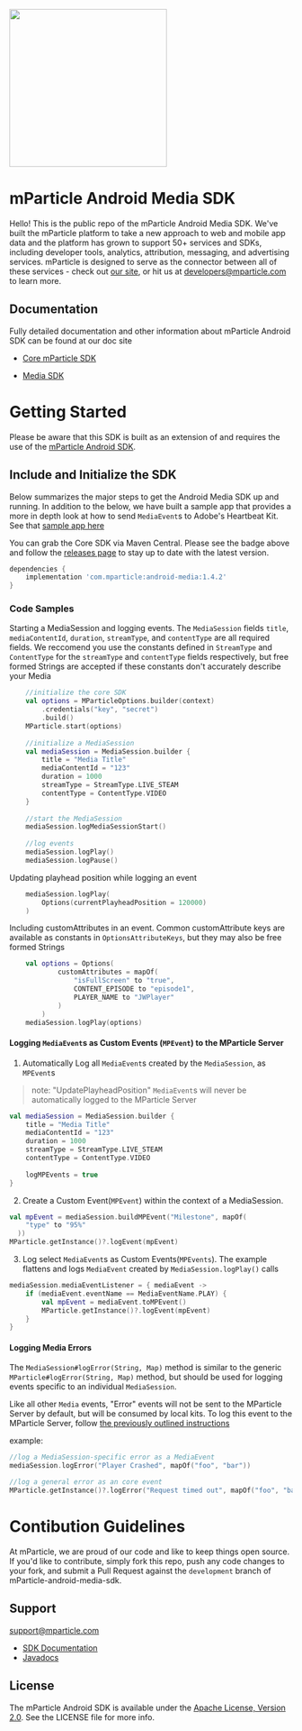 <img src="https://static.mparticle.com/sdk/mp_logo_black.svg" width="280"><br>

# mParticle Android Media SDK

Hello! This is the public repo of the mParticle Android Media SDK. We've built the mParticle platform to take a new approach to web and mobile app data and the platform has grown to support 50+ services and SDKs, including developer tools, analytics, attribution, messaging, and advertising services. mParticle is designed to serve as the connector between all of these services - check out [our site](http://mparticle.com), or hit us at developers@mparticle.com to learn more.

## Documentation

Fully detailed documentation and other information about mParticle Android SDK can be found at our doc site

-   [Core mParticle SDK](https://docs.mparticle.com/developers/sdk/android/getting-started)

-   [Media SDK](https://docs.mparticle.com/developers/sdk/android/media)

# Getting Started

Please be aware that this SDK is built as an extension of and requires the use of the [mParticle Android SDK](https://github.com/mParticle/mparticle-android-sdk/).

## Include and Initialize the SDK

Below summarizes the major steps to get the Android Media SDK up and running. In addition to the below, we have built a sample app that provides a more in depth look at how to send `MediaEvent`s to Adobe's Heartbeat Kit. See that [sample app here](https://github.com/mParticle/mparticle-media-samples)

You can grab the Core SDK via Maven Central. Please see the badge above and follow the [releases page](https://github.com/mParticle/mparticle-android-sdk/releases) to stay up to date with the latest version.

```groovy
dependencies {
    implementation 'com.mparticle:android-media:1.4.2'
}
```




### Code Samples

Starting a MediaSession and logging events. The `MediaSession` fields `title`, `mediaContentId`, `duration`, `streamType`, and `contentType` are all required fields. We reccomend you use the constants defined in `StreamType` and `ContentType` for the `streamType` and `contentType` fields respectively, but free formed Strings are accepted if these constants don't accurately describe your Media

```kotlin
    //initialize the core SDK
    val options = MParticleOptions.builder(context)
        .credentials("key", "secret")
        .build()
    MParticle.start(options)
    
    //initialize a MediaSession
    val mediaSession = MediaSession.builder {
        title = "Media Title"
        mediaContentId = "123"
        duration = 1000
        streamType = StreamType.LIVE_STEAM
        contentType = ContentType.VIDEO
    }
    
    //start the MediaSession
    mediaSession.logMediaSessionStart()
    
    //log events
    mediaSession.logPlay()
    mediaSession.logPause()
```

Updating playhead position while logging an event

```kotlin
    mediaSession.logPlay(
        Options(currentPlayheadPosition = 120000)
    )
```

Including customAttributes in an event. Common customAttribute keys are available as constants in `OptionsAttributeKeys`, but they may also be free formed Strings

```kotlin
    val options = Options(
            customAttributes = mapOf(
                "isFullScreen" to "true",
                CONTENT_EPISODE to "episode1",
                PLAYER_NAME to "JWPlayer"
            )
        )
    mediaSession.logPlay(options)
```

#### Logging `MediaEvent`s as Custom Events (`MPEvent`) to the MParticle Server

1) Automatically Log all `MediaEvent`s created by the `MediaSession`, as `MPEvent`s

> note: "UpdatePlayheadPosition" `MediaEvent`s will never be automatically logged to the MParticle Server

```kotlin
val mediaSession = MediaSession.builder {
    title = "Media Title"
    mediaContentId = "123"
    duration = 1000
    streamType = StreamType.LIVE_STEAM
    contentType = ContentType.VIDEO
    
    logMPEvents = true
}
```

2) Create a Custom Event(`MPEvent`) within the context of a MediaSession.

```kotlin
val mpEvent = mediaSession.buildMPEvent("Milestone", mapOf(
    "type" to "95%"
  ))
MParticle.getInstance()?.logEvent(mpEvent)
```

3) Log select `MediaEvent`s as Custom Events(`MPEvents`). The example flattens and logs `MediaEvent` created by `MediaSession.logPlay()` calls
```kotlin
mediaSession.mediaEventListener = { mediaEvent ->
    if (mediaEvent.eventName == MediaEventName.PLAY) {
        val mpEvent = mediaEvent.toMPEvent()
        MParticle.getInstance()?.logEvent(mpEvent)
    }
}
```

#### Logging Media Errors

The `MediaSession#logError(String, Map)` method is similar to the generic `MParticle#logError(String, Map)` method, but should be used for logging events specific to an individual `MediaSession`.

Like all other `Media` events, "Error" events will not be sent to the MParticle Server by default, but will be consumed by local kits. To log this event to the MParticle Server, follow [the previously outlined instructions](#logging-mediaevents-as-custom-events-mpevent-to-the-mparticle-server)

example: 
```kotlin
//log a MediaSession-specific error as a MediaEvent
mediaSession.logError("Player Crashed", mapOf("foo", "bar"))

//log a general error as an core event
MParticle.getInstance()?.logError("Request timed out", mapOf("foo", "bar"))
```

# Contibution Guidelines

At mParticle, we are proud of our code and like to keep things open source. If you'd like to contribute, simply fork this repo, push any code changes to your fork, and submit a Pull Request against the `development` branch of mParticle-android-media-sdk.

## Support

<support@mparticle.com>

* [SDK Documentation](https://docs.mparticle.com/developers/sdk/android/media/)
* [Javadocs](http://docs.mparticle.com/developers/sdk/android/javadocs/index.html)


## License

The mParticle Android SDK is available under the [Apache License, Version 2.0](http://www.apache.org/licenses/LICENSE-2.0). See the LICENSE file for more info.

